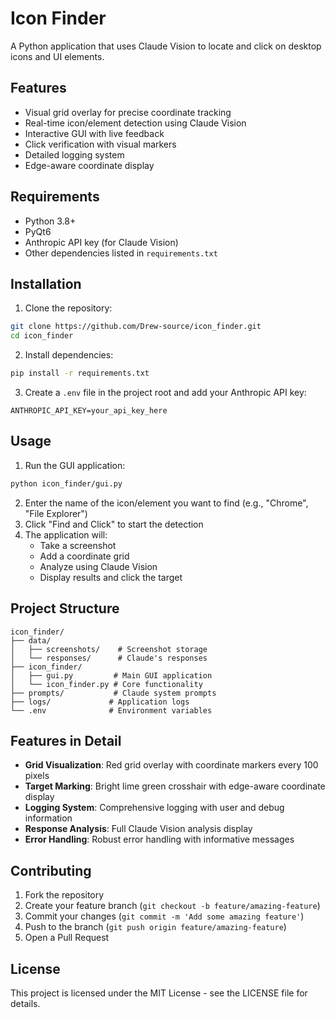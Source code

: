 # Icon Finder

A Python application that uses Claude Vision to locate and click on desktop icons and UI elements.

## Features

- Visual grid overlay for precise coordinate tracking
- Real-time icon/element detection using Claude Vision
- Interactive GUI with live feedback
- Click verification with visual markers
- Detailed logging system
- Edge-aware coordinate display

## Requirements

- Python 3.8+
- PyQt6
- Anthropic API key (for Claude Vision)
- Other dependencies listed in `requirements.txt`

## Installation

1. Clone the repository:
```bash
git clone https://github.com/Drew-source/icon_finder.git
cd icon_finder
```

2. Install dependencies:
```bash
pip install -r requirements.txt
```

3. Create a `.env` file in the project root and add your Anthropic API key:
```
ANTHROPIC_API_KEY=your_api_key_here
```

## Usage

1. Run the GUI application:
```bash
python icon_finder/gui.py
```

2. Enter the name of the icon/element you want to find (e.g., "Chrome", "File Explorer")
3. Click "Find and Click" to start the detection
4. The application will:
   - Take a screenshot
   - Add a coordinate grid
   - Analyze using Claude Vision
   - Display results and click the target

## Project Structure

```
icon_finder/
├── data/
│   ├── screenshots/    # Screenshot storage
│   └── responses/      # Claude's responses
├── icon_finder/
│   ├── gui.py         # Main GUI application
│   └── icon_finder.py # Core functionality
├── prompts/           # Claude system prompts
├── logs/             # Application logs
└── .env              # Environment variables
```

## Features in Detail

- **Grid Visualization**: Red grid overlay with coordinate markers every 100 pixels
- **Target Marking**: Bright lime green crosshair with edge-aware coordinate display
- **Logging System**: Comprehensive logging with user and debug information
- **Response Analysis**: Full Claude Vision analysis display
- **Error Handling**: Robust error handling with informative messages

## Contributing

1. Fork the repository
2. Create your feature branch (`git checkout -b feature/amazing-feature`)
3. Commit your changes (`git commit -m 'Add some amazing feature'`)
4. Push to the branch (`git push origin feature/amazing-feature`)
5. Open a Pull Request

## License

This project is licensed under the MIT License - see the LICENSE file for details. 
